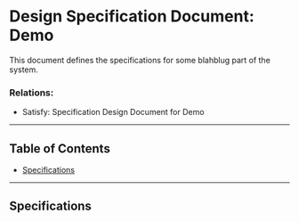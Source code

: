 # Design Specification Document: Demo

This document defines the specifications for some blahblug part of the system.

### Relations:
- Satisfy: Specification Design Document for Demo

---

## Table of Contents

- [Specifications](#specifications)



---

## Specifications


